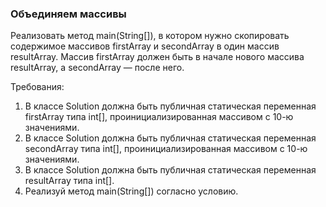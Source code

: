 
### Объединяем массивы

Реализовать метод main(String[]), в котором нужно скопировать содержимое массивов firstArray и secondArray
в один массив resultArray.
Массив firstArray должен быть в начале нового массива resultArray, а secondArray &mdash; после него.


Требования:
1.	В классе Solution должна быть публичная статическая переменная firstArray типа int[], проинициализированная массивом с 10-ю значениями.
2.	В классе Solution должна быть публичная статическая переменная secondArray типа int[], проинициализированная массивом с 10-ю значениями.
3.	В классе Solution должна быть публичная статическая переменная resultArray типа int[].
4.	Реализуй метод main(String[]) согласно условию.


